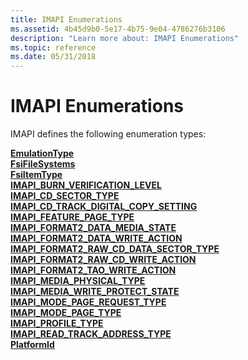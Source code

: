 ```yaml
---
title: IMAPI Enumerations
ms.assetid: 4b45d9b0-5e17-4b75-9e04-4786276b3106
description: "Learn more about: IMAPI Enumerations"
ms.topic: reference
ms.date: 05/31/2018
---
```


# IMAPI Enumerations

IMAPI defines the following enumeration types:

<dl>

[**EmulationType**](/windows/desktop/api/imapi2fs/ne-imapi2fs-emulationtype)  
[**FsiFileSystems**](/windows/desktop/api/imapi2fs/ne-imapi2fs-fsifilesystems)  
[**FsiItemType**](/windows/desktop/api/imapi2fs/ne-imapi2fs-fsiitemtype)  
[**IMAPI\_BURN\_VERIFICATION\_LEVEL**](/windows/desktop/api/imapi2/ne-imapi2-imapi_burn_verification_level)  
[**IMAPI\_CD\_SECTOR\_TYPE**](/windows/desktop/api/imapi2/ne-imapi2-imapi_cd_sector_type)  
[**IMAPI\_CD\_TRACK\_DIGITAL\_COPY\_SETTING**](/windows/desktop/api/imapi2/ne-imapi2-imapi_cd_track_digital_copy_setting)  
[**IMAPI\_FEATURE\_PAGE\_TYPE**](/windows/desktop/api/imapi2/ne-imapi2-imapi_feature_page_type)  
[**IMAPI\_FORMAT2\_DATA\_MEDIA\_STATE**](/windows/desktop/api/imapi2/ne-imapi2-imapi_format2_data_media_state)  
[**IMAPI\_FORMAT2\_DATA\_WRITE\_ACTION**](/windows/desktop/api/imapi2/ne-imapi2-imapi_format2_data_write_action)  
[**IMAPI\_FORMAT2\_RAW\_CD\_DATA\_SECTOR\_TYPE**](/windows/desktop/api/imapi2/ne-imapi2-imapi_format2_raw_cd_data_sector_type)  
[**IMAPI\_FORMAT2\_RAW\_CD\_WRITE\_ACTION**](/windows/desktop/api/imapi2/ne-imapi2-imapi_format2_raw_cd_write_action)  
[**IMAPI\_FORMAT2\_TAO\_WRITE\_ACTION**](/windows/desktop/api/imapi2/ne-imapi2-imapi_format2_tao_write_action)  
[**IMAPI\_MEDIA\_PHYSICAL\_TYPE**](/windows/desktop/api/imapi2/ne-imapi2-imapi_media_physical_type)  
[**IMAPI\_MEDIA\_WRITE\_PROTECT\_STATE**](/windows/desktop/api/imapi2/ne-imapi2-imapi_media_write_protect_state)  
[**IMAPI\_MODE\_PAGE\_REQUEST\_TYPE**](/windows/desktop/api/imapi2/ne-imapi2-imapi_mode_page_request_type)  
[**IMAPI\_MODE\_PAGE\_TYPE**](/windows/desktop/api/imapi2/ne-imapi2-imapi_mode_page_type)  
[**IMAPI\_PROFILE\_TYPE**](/windows/desktop/api/imapi2/ne-imapi2-imapi_profile_type)  
[**IMAPI\_READ\_TRACK\_ADDRESS\_TYPE**](/windows/desktop/api/imapi2/ne-imapi2-imapi_read_track_address_type)  
[**PlatformId**](/windows/desktop/api/imapi2fs/ne-imapi2fs-platformid)  
</dl>

 

 




